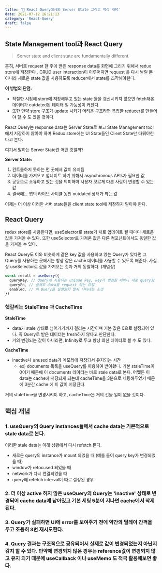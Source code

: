 ```yaml
---
title: '🔑 React Query에서의 Server State 그리고 핵심 개념'
date: 2021-07-12 16:21:13
category: 'React-Query'
draft: false
---
```


## State Management tool과 React Query

> Server state and client state are fundamentally different.

흔히, 서버로 request 한 후에 받은 response data를 화면에 그리기 위해서
redux store에 저장한다 . CRUD user interaction이 이루어지면 request 를 다시 날릴 뿐 아니라 새로운 state 값을 사용하도록 reducer에서 state를 조작해야한다.

**이 방법의 단점:**

- 적절한 시점에 store에 저장해두고 있는 state 들을 갱신시키지 않으면 fetch해온 데이터가 outdated된 데이터 일 가능성이 커진다.
- 또한 만약 store 구조가 update 시키기 어려운 구조라면 복잡한 reducer를 만들어야 할 수 도 있을 것이다.

React Query는 response data는 Server State로 보고 State Management tool에서 저장하지 않아야 하며 Redux store에는 UI State들인 Client State만 다뤄야한다고 본다.

여기서 말하는 Server State란 어떤 것일까?

**Server State:**

1. 컨트롤하지 못하는 먼 곳에서 값이 유지됨
2. 데이터를 가져오고 업데이트 하기 위해서 asynchronous APIs가 필요한 값
3. 공동으로 소유하고 있는 것을 의미하며 사용자 모르게 다른 사람이 변경할 수 있는 값
4. 결국에는 앱의 라이브 사이클 동안 outdated 상태가 되는 값

이제는 더 이상 이러한 서버 state들을 client state tool에 저장하지 말아야 한다.

## React Query

redux store를 사용한다면, useSelector로 state가 새로 업데이트 될 때마다 새로운 값을 가져올 수 있다. 또한 useSelector로 가져온 값은 다른 컴포넌트에서도 동일한 값을 가져올 수 있다.

React Query도 이와 비슷하게 같은 key 값을 사용하고 있는 Query가 있다면 그 Query를 사용하는 곳에서는 항상 같은 cache 데이터를 사용할 수 있도록 해준다. 사실상 useSelector로 값을 가져오는 것과 거의 동일하다. (개념상)

```js
const result = useQuery({
  queryKey, // Query에 사용되는 unique key, key가 변경될 때마다 새로 query함
  queryFn, // 실제로 data를 request 하는 요청
  enabled, // 이 Query를 실행할지 말지 나타내는 조건
})
```

### 헷갈리는 StaleTime 과 CacheTime

**StaleTime**

- data가 stale 상태로 넘어가기까지 걸리는 시간이며 기본 값은 0으로 설정되어 있다. 즉 Query로 받은 데이터는 fresh하지 않다고 판단한다.
- 거의 변경되는 값이 아니라면, Infinity로 두고 항상 최신 데이터로 볼 수 도 있다.

**CacheTime**

- inactive나 unused data가 메모리에 저장되서 유지되는 시간
  - ex) documents 목록을 useQuery를 이용하여 받아왔다. 기본 staleTime이 0이기 때문에 이 documents 데이터는 바로 stale data로 본다. 어쨌든 이 data는 cache에 저장되게 되는데 cacheTime을 3분으로 세팅해두었기 때문에 3분간 cache 에 이 값이 저장된다.

거의 staleTime을 변경시켜야 하고, cacheTime은 거의 건들 일이 없을 것이다.

<!-- - cache에서 inactive query들이 삭제될 때까지 걸리는 시간 (잠깐 저장해두는 시간)
  - 예를 들어) document 목록을 fetch 해옴. 이때 이 document 데이터들을 cache에 기본적으로 5분 저장해두고 있다. 유저가 그 이후에 30분 동안 계속 workspace에서 작업한다면 5분이 지난 지점에 document의 cache data는 삭제된다. 반면 5분 되기 전에 다시 App으로 넘어갔다면 cache data를 사용하게 된다.
- data 관점에서 이 data를 유효하다고 판단할 때 사용하는 기준

그래서 거의 staleTime을 조정하게 될거고 cache time은 건들 일이 거의 없을 것이다.

query의 key가 변할 때 마다 다시 refetch 하므로 query key를 useEffect의 dependency array 처럼 다루자.

**새로운 cache entry** -->

## 핵심 개념

### 1. useQuery의 Query instances들에서 cache data는 기본적으로 stale data로 본다.

이러한 stale data는 아래 상황에서 다시 refetch 된다.

- 새로운 query의 instance가 mount 되었을 때 (예를 들어 query key가 변경되었을 때)
- window가 refocused 되었을 때
- network가 다시 연결되었을 때
- query에 refetch interval이 따로 설정된 경우

### 2. 더 이상 active 하지 않은 useQuery의 Query는 'inactive' 상태로 변경되어 cache data에 남아있고 기본 세팅 5분이 지나면 cache에서 삭제된다.

### 3. Query가 실패하면 UI에 error를 보여주기 전에 약간의 딜레이 간격을 두고 조용히 3번 재시도한다.

### 4. Query 결과는 구조적으로 공유되어서 실제로 값이 변경되었는지 아닌지 감지 할 수 있다. 만약에 변경되지 않은 경우는 reference값이 변경되지 않고 유지 되기 때문에 useCallback 이나 useMemo 도 적극 활용해보면 좋다.
